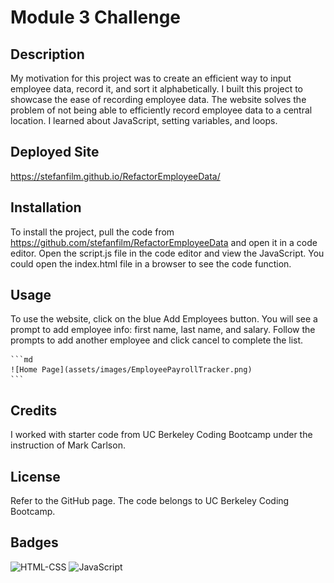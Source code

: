 # Module 3 Challenge

## Description

My motivation for this project was to create an efficient way to input employee data, record it, and sort it alphabetically. I built this project to showcase the ease of recording employee data. The website solves the problem of not being able to efficiently record employee data to a central location. I learned about JavaScript, setting variables, and loops. 

## Deployed Site

https://stefanfilm.github.io/RefactorEmployeeData/

## Installation

To install the project, pull the code from https://github.com/stefanfilm/RefactorEmployeeData and open it in a code editor. Open the script.js file in the code editor and view the JavaScript. You could open the index.html file in a browser to see the code function.

## Usage

To use the website, click on the blue Add Employees button. You will see a prompt to add employee info: first name, last name, and salary. Follow the prompts to add another employee and click cancel to complete the list.

    ```md
    ![Home Page](assets/images/EmployeePayrollTracker.png)
    ```

## Credits

I worked with starter code from UC Berkeley Coding Bootcamp under the instruction of Mark Carlson. 

## License

Refer to the GitHub page. The code belongs to UC Berkeley Coding Bootcamp. 

## Badges

![HTML-CSS](https://img.shields.io/badge/HTML-CSS-green)
![JavaScript](https://img.shields.io/badge/JavaScript-blue)
